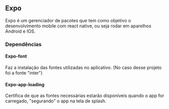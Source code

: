 ## Expo

Expo é um gerenciador de pacotes que tem como objetivo o desenvolvimento mobile com react native, ou seja rodar em aparelhos Android e IOS.

### Dependências

#### Expo-font

Faz a instalação das fontes utilizadas no aplicativo. (No caso desse projeto foi a fonte "inter")

#### Expo-app-loading

Certifica de que as fontes necessárias estarão disponíveis quando o app for carregado, "segurando" o app na tela de splash.
